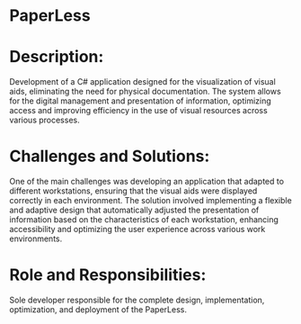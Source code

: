 # PaperLess

# **Description**:

Development of a C# application designed for the visualization of visual aids, eliminating the need for physical documentation. The system allows for the digital management and presentation of information, optimizing access and improving efficiency in the use of visual resources across various processes.

# **Challenges and Solutions**:

One of the main challenges was developing an application that adapted to different workstations, ensuring that the visual aids were displayed correctly in each environment. The solution involved implementing a flexible and adaptive design that automatically adjusted the presentation of information based on the characteristics of each workstation, enhancing accessibility and optimizing the user experience across various work environments.

# **Role and Responsibilities**:

Sole developer responsible for the complete design, implementation, optimization, and deployment of the PaperLess.

